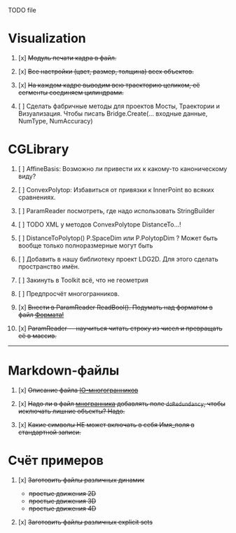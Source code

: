 TODO file

# Visualization
1. [x] ~~Модуль печати кадра в файл.~~

1. [x] ~~Все настройки (цвет, размер, толщина) всех объектов.~~

1. [x] ~~На каждом кадре выводим всю траекторию целиком, её сегменты соединяем цилиндрами.~~

1. [ ]  Сделать фабричные методы для проектов Мосты, Траектории и Визуализация. Чтобы писать Bridge.Create(... входные данные, NumType, NumAccuracy)


# CGLibrary


1. [ ] AffineBasis: Возможно ли привести их к какому-то каноническому виду?

1. [ ]  ConvexPolytop: Избавиться от привязки к InnerPoint во всяких сравнениях.

1. [ ] ParamReader посмотреть, где надо использовать StringBuilder


1. [ ]  TODO XML у методов ConvexPolytope DistanceTo...!

1. [ ]  DistanceToPolytop() P.SpaceDim или P.PolytopDim ? Может быть вообще только полноразмерные могут быть

1. [ ]  Добавить в нашу библиотеку проект LDG2D. Для этого сделать пространство имён. 

1. [ ]  Закинуть в Toolkit всё, что не геометрия

1. [ ]  Предпросчёт многогранников.

1. [x]  ~~Внести в ParamReader ReadBool(). Подумать над форматом в файл  [Формата!](./Documentation/Development/LDG/DataFormat.md)~~
1. [x]  ~~ParamReader -- научиться читать строку из чисел и превращать её в массив.~~

---
# Markdown-файлы

1. [x] ~~Описание файла [IO-многогранников](./Documentation/LibPolytopeFormat.md)~~

1. [x] ~~Надо ли в файл [многранника](./Documentation/Polytopes.md) добавлять поле `doRedundancy`, чтобы  исключать лишние объекты? Надо.~~
1. [x] ~~Какие символы НЕ может включать в себя Имя_поля в стандартной записи.~~



# Счёт примеров

1. [x] ~~Заготовить файлы различных динамик~~
   * ~~простые движения 2D~~
   * ~~простые движения 3D~~ 
   * ~~простые движения 4D~~ 

1. [x] ~~Заготовить файлы различных explicit sets~~
   
